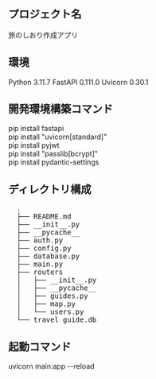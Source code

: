 ## プロジェクト名
旅のしおり作成アプリ

## 環境
Python 3.11.7
FastAPI 0.111.0
Uvicorn 0.30.1

## 開発環境構築コマンド
pip install fastapi  
pip install "uvicorn[standard]"  
pip install pyjwt  
pip install "passlib[bcrypt]"  
pip install pydantic-settings

## ディレクトリ構成
<pre>
  .
  ├── README.md
  ├── __init__.py
  ├── __pycache__
  ├── auth.py
  ├── config.py
  ├── database.py
  ├── main.py
  ├── routers
  │   ├── __init__.py
  │   ├── __pycache__
  │   ├── guides.py
  │   ├── map.py
  │   └── users.py
  └── travel_guide.db
</pre>

## 起動コマンド
uvicorn main:app --reload
